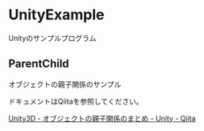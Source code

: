 # UnityExample
Unityのサンプルプログラム

## ParentChild
オブジェクトの親子関係のサンプル

ドキュメントはQiitaを参照してください。

[Unity3D - オブジェクトの親子関係のまとめ - Unity - Qiita](http://qiita.com/hiroyuki7/items/95c66aee26115cf24a19)
